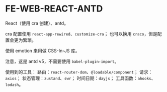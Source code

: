 # FE-WEB-REACT-ANTD

React（使用 cra 创建）、antd。

cra 配置使用 `react-app-rewired`、`customize-cra`；
也可以换用 `craco`，但是配置会更为繁琐。

使用 emotion 来用做 CSS-In-JS 库。

注意，这是 antd v5，不需要使用 `babel-plugin-import`。

使用到的工具：
路由：`react-router-dom`、`@loadable/component`；
请求：`axios`；
状态管理：`zustand`、`swr`；
时间日期：`dayjs`；
工具函数：`ahooks`、`lodash`。

